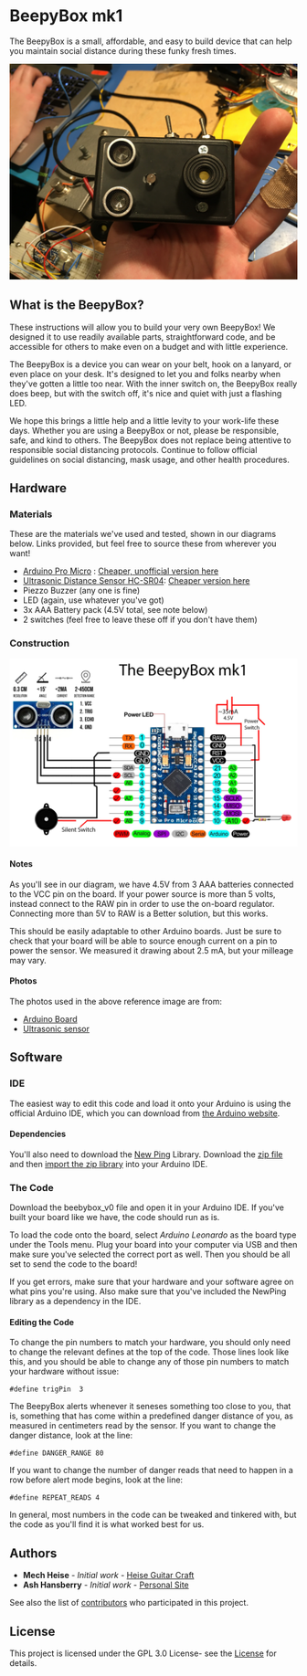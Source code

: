 # BeepyBox mk1

The BeepyBox is a small, affordable, and easy to build device that can help you maintain social distance during these funky fresh times.

![Beepy Box pic](img/BeepyBox.JPG)

## What is the BeepyBox?

These instructions will allow you to build your very own BeepyBox! We designed it to use readily available parts, straightforward code, and be accessible for others to make even on a budget and with little experience.

The BeepyBox is a device you can wear on your belt, hook on a lanyard, or even place on your desk. It's designed to let you and folks nearby when they've gotten a little too near. With the inner switch on, the BeepyBox really does beep, but with the switch off, it's nice and quiet with just a flashing LED.

We hope this brings a little help and a little levity to your work-life these days. Whether you are using a BeepyBox or not, please be responsible, safe, and kind to others. The BeepyBox does not replace being attentive to responsible social distancing protocols. Continue to follow official guidelines on social distancing, mask usage, and other health procedures.

## Hardware

### Materials

These are the materials we've used and tested, shown in our diagrams below. Links provided, but feel free to source these from wherever you want!

- [Arduino Pro Micro](https://www.sparkfun.com/products/12640) : [Cheaper, unofficial version here](https://www.amazon.com/gp/product/B07FXCTVQP/)
- [Ultrasonic Distance Sensor HC-SR04](https://www.sparkfun.com/products/15569): [Cheaper version here](https://www.amazon.com/gp/product/B01COSN7O6/)
- Piezzo Buzzer (any one is fine)
- LED (again, use whatever you've got)
- 3x AAA Battery pack (4.5V total, see note below)
- 2 switches (feel free to leave these off if you don't have them)

### Construction

![BeepyBox mk1 Hardware Diagram](img/BeepyBox_mk1.jpg)

#### Notes

As you'll see in our diagram, we have 4.5V from 3 AAA batteries connected to the VCC pin on the board. If your power source is more than 5 volts, instead connect to the RAW pin in order to use the on-board regulator. Connecting more than 5V to RAW is a Better solution, but this works.

This should be easily adaptable to other Arduino boards. Just be sure to check that your board will be able to source enough current on a pin to power the sensor. We measured it drawing about 2.5 mA, but your milleage may vary.

#### Photos

The photos used in the above reference image are from:
- [Arduino Board](https://www.amazon.com/OSOYOO-ATmega32U4-arduino-Leonardo-ATmega328/dp/B012FOV17O)
- [Ultrasonic sensor](https://create.arduino.cc/projecthub/abdularbi17/ultrasonic-sensor-hc-sr04-with-arduino-tutorial-327ff6)

## Software

### IDE

The easiest way to edit this code and load it onto your Arduino is using the official Arduino IDE, which you can download from [the Arduino website](https://www.arduino.cc/en/Main/Software).

#### Dependencies

You'll also need to download the [New Ping](https://bitbucket.org/teckel12/arduino-new-ping/wiki/Home) Library. Download the [zip file](https://bitbucket.org/teckel12/arduino-new-ping/downloads/NewPing_v1.9.1.zip) and then [import the zip library](https://www.arduino.cc/en/Guide/Libraries#toc4) into your Arduino IDE.

### The Code

Download the beebybox_v0 file and open it in your Arduino IDE. If you've built your board like we have, the code should run as is.

To load the code onto the board, select _Arduino Leonardo_ as the board type under the Tools menu. Plug your board into your computer via USB and then make sure you've selected the correct port as well. Then you should be all set to send the code to the board!

If you get errors, make sure that your hardware and your software agree on what pins you're using. Also make sure that you've included the NewPing library as a dependency in the IDE.

#### Editing the Code

To change the pin numbers to match your hardware, you should only need to change the relevant defines at the top of the code. Those lines look like this, and you should be able to change any of those pin numbers to match your hardware without issue:
```
#define trigPin  3
```

The BeepyBox alerts whenever it seneses something too close to you, that is, something that has come within a predefined danger distance of you, as measured in centimeters read by the sensor. If you want to change the danger distance, look at the line:

```
#define DANGER_RANGE 80 
```

If you want to change the number of danger reads that need to happen in a row before alert mode begins, look at the line:

```
#define REPEAT_READS 4
```

In general, most numbers in the code can be tweaked and tinkered with, but the code as you'll find it is what worked best for us.

## Authors

- **Mech Heise** - *Initial work* - [Heise Guitar Craft](https://www.instagram.com/heiseguitarcraft/)
- **Ash Hansberry** - *Initial work* - [Personal Site](https://sites.google.com/view/ashley-hansberry/home)

See also the list of [contributors](contributors) who participated in this project.

## License

This project is licensed under the GPL 3.0 License- see the [License](LICENSE) for details.
